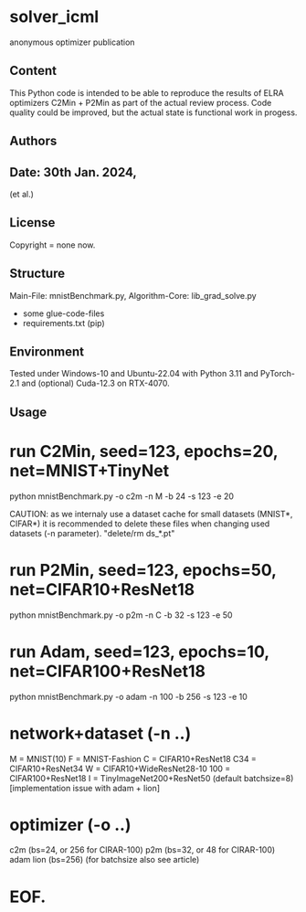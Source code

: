 # solver_icml
anonymous optimizer publication

## Content
This Python code is intended to be able to reproduce the results of ELRA optimizers C2Min + P2Min as part of the actual review process. Code quality could be improved, but the actual state is functional work in progess.

## Authors
Date: 30th Jan. 2024, 
--------
(et al.)

## License
Copyright = none now.

## Structure
Main-File: mnistBenchmark.py, 
Algorithm-Core: lib_grad_solve.py
+ some glue-code-files
+ requirements.txt (pip)

## Environment
Tested under Windows-10 and Ubuntu-22.04 with Python 3.11 and PyTorch-2.1 and (optional) Cuda-12.3 on RTX-4070.

## Usage
# run C2Min, seed=123, epochs=20, net=MNIST+TinyNet
python mnistBenchmark.py -o c2m -n M -b 24 -s 123 -e 20

CAUTION: as we internaly use a dataset cache for small datasets (MNIST*, CIFAR*) it is recommended to delete these files when changing used datasets (-n parameter).
"delete/rm ds_*.pt"

# run P2Min, seed=123, epochs=50, net=CIFAR10+ResNet18
python mnistBenchmark.py -o p2m -n C -b 32 -s 123 -e 50

# run Adam, seed=123, epochs=10, net=CIFAR100+ResNet18
python mnistBenchmark.py -o adam -n 100 -b 256 -s 123 -e 10

# network+dataset (-n ..)
M = MNIST(10)
F = MNIST-Fashion
C = CIFAR10+ResNet18
C34 = CIFAR10+ResNet34
W = CIFAR10+WideResNet28-10
100 = CIFAR100+ResNet18
I = TinyImageNet200+ResNet50 (default batchsize=8) [implementation issue with adam + lion]

# optimizer (-o ..)
c2m (bs=24, or 256 for CIRAR-100)
p2m (bs=32, or 48 for CIRAR-100)
adam lion (bs=256)
(for batchsize also see article)

# EOF.
